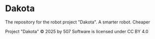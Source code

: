# Dakota
The repository for the robot project "Dakota". A smarter robot. Cheaper


Project "Dakota" © 2025 by 507 Software is licensed under CC BY 4.0 
